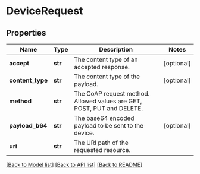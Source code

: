 # DeviceRequest

## Properties
Name | Type | Description | Notes
------------ | ------------- | ------------- | -------------
**accept** | **str** | The content type of an accepted response. | [optional] 
**content_type** | **str** | The content type of the payload. | [optional] 
**method** | **str** | The CoAP request method. Allowed values are GET, POST, PUT and DELETE. | 
**payload_b64** | **str** | The base64 encoded payload to be sent to the device. | [optional] 
**uri** | **str** | The URI path of the requested resource. | 

[[Back to Model list]](../README.md#documentation-for-models) [[Back to API list]](../README.md#documentation-for-api-endpoints) [[Back to README]](../README.md)


